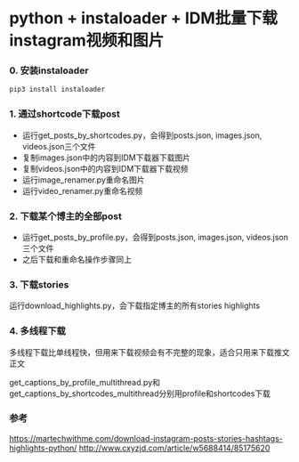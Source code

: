 # python + instaloader + IDM批量下载instagram视频和图片

### 0. 安装instaloader
```bash
pip3 install instaloader
```

### 1. 通过shortcode下载post
- 运行get_posts_by_shortcodes.py，会得到posts.json, images.json, videos.json三个文件
- 复制images.json中的内容到IDM下载器下载图片
- 复制videos.json中的内容到IDM下载器下载视频
- 运行image_renamer.py重命名图片
- 运行video_renamer.py重命名视频

### 2. 下载某个博主的全部post
- 运行get_posts_by_profile.py，会得到posts.json, images.json, videos.json三个文件
- 之后下载和重命名操作步骤同上

### 3. 下载stories
运行download_highlights.py，会下载指定博主的所有stories highlights

### 4. 多线程下载
多线程下载比单线程快，但用来下载视频会有不完整的现象，适合只用来下载推文正文

get_captions_by_profile_multithread.py和get_captions_by_shortcodes_multithread分别用profile和shortcodes下载


### 参考
https://martechwithme.com/download-instagram-posts-stories-hashtags-highlights-python/
http://www.cxyzjd.com/article/w5688414/85175620
